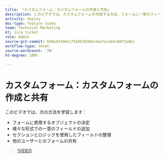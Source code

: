 ```yaml
---
title: 「カスタムフォーム：カスタムフォームの作成と共有」
description: このビデオでは、カスタムフォームを作成する方法、フォームに一意のフィールドを追加する方法、セクションとロジックを使用してフィールドを整理する方法、ユーザーとフォームを共有する方法について説明します。
activity: deploy
doc-type: feature video
team: Technical Marketing
kt: Jira ticket
role: Admin
source-git-commit: 650e4d346e1792863930dcebafacab4c88f2a8bc
workflow-type: tm+mt
source-wordcount: '78'
ht-degree: 100%

---
```


# カスタムフォーム：カスタムフォームの作成と共有

このビデオでは、次の方法を学習します：

* フォームに使用するオブジェクトの決定
* 様々な形式での一意のフィールドの追加
* セクションとロジックを使用したフィールドの整理
* 他のユーザーとのフォームの共有

>[!VIDEO](https://video.tv.adobe.com/v/335172/?quality=12&learn=on)
